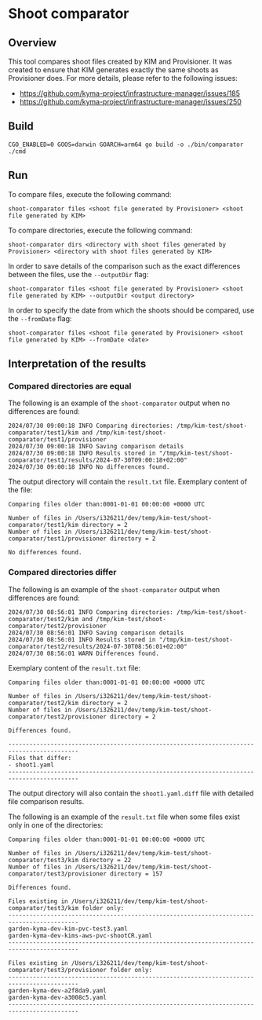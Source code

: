 # Shoot comparator

## Overview

This tool compares shoot files created by KIM and Provisioner. It was created to ensure that KIM generates exactly the same shoots as Provisioner does.
For more details, please refer to the following issues:
- https://github.com/kyma-project/infrastructure-manager/issues/185
- https://github.com/kyma-project/infrastructure-manager/issues/250

## Build
```
CGO_ENABLED=0 GOOS=darwin GOARCH=arm64 go build -o ./bin/comparator ./cmd
```

## Run

To compare files, execute the following command:
```
shoot-comparator files <shoot file generated by Provisioner> <shoot file generated by KIM>
```

To compare directories, execute the following command:
```
shoot-comparator dirs <directory with shoot files generated by Provisioner> <directory with shoot files generated by KIM>
```

In order to save details of the comparison such as the exact differences between the files, use the `--outputDir` flag:
```
shoot-comparator files <shoot file generated by Provisioner> <shoot file generated by KIM> --outputDir <output directory>
```

In order to specify the date from which the shoots should be compared, use the `--fromDate` flag:
```
shoot-comparator files <shoot file generated by Provisioner> <shoot file generated by KIM> --fromDate <date>
``` 

## Interpretation of the results 

### Compared directories are equal 
The following is an example of the `shoot-comparator` output when no differences are found:
```
2024/07/30 09:00:18 INFO Comparing directories: /tmp/kim-test/shoot-comparator/test1/kim and /tmp/kim-test/shoot-comparator/test1/provisioner
2024/07/30 09:00:18 INFO Saving comparison details
2024/07/30 09:00:18 INFO Results stored in "/tmp/kim-test/shoot-comparator/test1/results/2024-07-30T09:00:18+02:00"
2024/07/30 09:00:18 INFO No differences found.
```
The output directory will contain the `result.txt` file. Exemplary content of the file:
```
Comparing files older than:0001-01-01 00:00:00 +0000 UTC

Number of files in /Users/i326211/dev/temp/kim-test/shoot-comparator/test1/kim directory = 2
Number of files in /Users/i326211/dev/temp/kim-test/shoot-comparator/test1/provisioner directory = 2

No differences found.
```

### Compared directories differ
The following is an example of the `shoot-comparator` output when differences are found:
```
2024/07/30 08:56:01 INFO Comparing directories: /tmp/kim-test/shoot-comparator/test2/kim and /tmp/kim-test/shoot-comparator/test2/provisioner
2024/07/30 08:56:01 INFO Saving comparison details
2024/07/30 08:56:01 INFO Results stored in "/tmp/kim-test/shoot-comparator/test2/results/2024-07-30T08:56:01+02:00"
2024/07/30 08:56:01 WARN Differences found.
```

Exemplary content of the `result.txt` file:
```
Comparing files older than:0001-01-01 00:00:00 +0000 UTC

Number of files in /Users/i326211/dev/temp/kim-test/shoot-comparator/test2/kim directory = 2
Number of files in /Users/i326211/dev/temp/kim-test/shoot-comparator/test2/provisioner directory = 2

Differences found.

------------------------------------------------------------------------------------------
Files that differ: 
- shoot1.yaml
------------------------------------------------------------------------------------------
```

The output directory will also contain the `shoot1.yaml.diff` file with detailed file comparison results. 

The following is an example of the `result.txt` file when some files exist only in one of the directories:
```
Comparing files older than:0001-01-01 00:00:00 +0000 UTC

Number of files in /Users/i326211/dev/temp/kim-test/shoot-comparator/test3/kim directory = 22
Number of files in /Users/i326211/dev/temp/kim-test/shoot-comparator/test3/provisioner directory = 157

Differences found.

Files existing in /Users/i326211/dev/temp/kim-test/shoot-comparator/test3/kim folder only:
------------------------------------------------------------------------------------------
garden-kyma-dev-kim-pvc-test3.yaml
garden-kyma-dev-kims-aws-pvc-shootCR.yaml
------------------------------------------------------------------------------------------

Files existing in /Users/i326211/dev/temp/kim-test/shoot-comparator/test3/provisioner folder only:
------------------------------------------------------------------------------------------
garden-kyma-dev-a2f8da9.yaml
garden-kyma-dev-a3008c5.yaml
------------------------------------------------------------------------------------------
```
